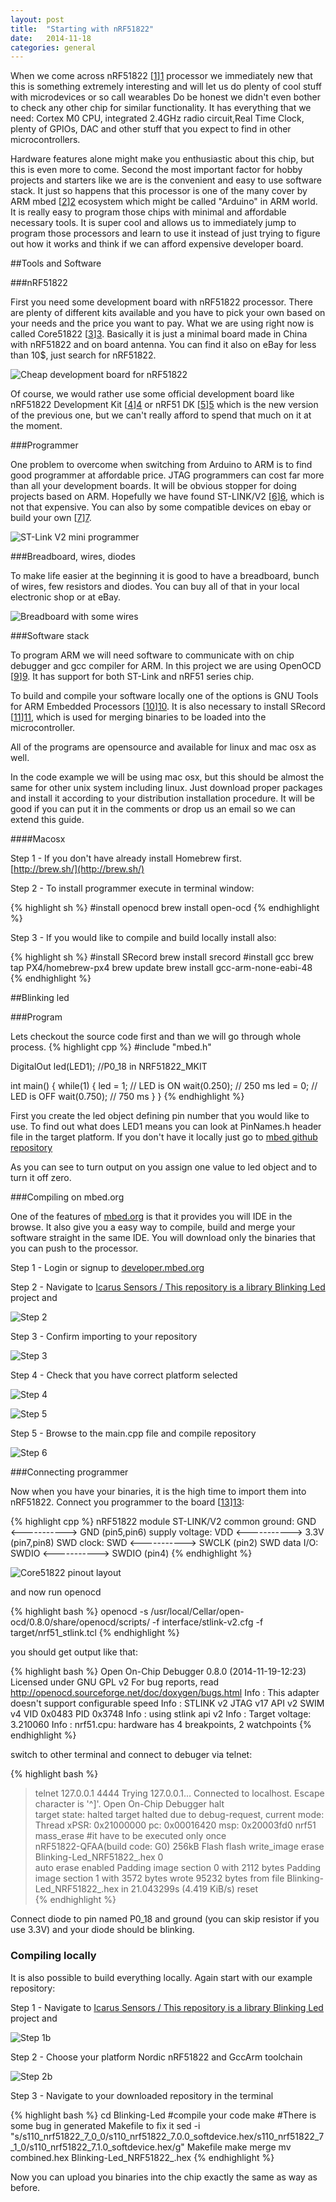 ```yaml
---
layout: post
title:  "Starting with nRF51822"
date:   2014-11-18
categories: general
---
```

When we come across nRF51822 [[1]][1] processor we immediately new that this is something extremely interesting and will let us do
plenty of cool stuff with microdevices or so call wearables Do be honest we didn't even bother to check any other chip for 
similar functionality. It has everything that we need: Cortex M0 CPU, integrated 2.4GHz radio circuit,Real Time Clock, 
plenty of GPIOs, DAC and other stuff that you expect to find in other microcontrollers.

Hardware features alone might make you enthusiastic about this chip, but this is even more to come. Second the most important
factor for hobby projects and starters like we are is the convenient and easy to use software stack. It just so happens that
this processor is one of the many cover by ARM mbed [[2]][2] ecosystem which might be called "Arduino" in ARM world. It is
really easy to program those chips with minimal and affordable necessary tools. It is super cool and allows us to immediately 
jump to program those processors and learn to use it instead of just trying to figure out how it works and think if we can afford 
expensive developer board.

##Tools and Software

###nRF51822

First you need some development board with nRF51822 processor. There are plenty of different kits available and you have to pick your
own based on your needs and the price you want to pay. What we are using right now is called Core51822 [[3]][3]. Basically it is just
a minimal board made in China with nRF51822 and on board antenna. You can find it also on eBay for less than 10$, just search for nRF51822.

![Cheap development board for nRF51822][Core51822]

Of course, we would rather use some official development board like nRF51822 Development Kit [[4]][4] or nRF51 DK [[5]][5] 
which is the new version of the previous one, but we can't really afford to spend that much on it at the moment.

###Programmer

One problem to overcome when switching from Arduino to ARM  is to find good programmer at affordable price. JTAG programmers can cost
far more than all your development boards. It will be obvious stopper for doing projects based on ARM. Hopefully we have found
ST-LINK/V2 [[6]][6], which is not that expensive. You can also by some compatible devices on ebay or build your own [[7]][7].

![ST-Link V2 mini programmer][ST-Link V2 mini]


###Breadboard, wires, diodes

To make life easier at the beginning it is good to have a breadboard, bunch of wires, few resistors and diodes. You 
can buy all of that in your local electronic shop or at eBay. 
 
![Breadboard with some wires][Breadboard]

###Software stack

To program ARM we will need software to communicate with on chip debugger and gcc compiler for ARM. In this project we are 
using OpenOCD [[9]][9]. It has support for both ST-Link and nRF51 series chip. 

To build and compile your software locally one of the options is GNU Tools for ARM Embedded Processors [[10]][10]. 
It is also necessary to install SRecord [[11]][11], which is used for merging binaries to be loaded into the microcontroller.

All of the programs are opensource and available for linux and mac osx as well.

In the code example we will be using mac osx, but this should be almost the same for other unix system including linux. Just download proper packages and install it according to your distribution installation procedure. It will be good if you can put it in the
comments or drop us an email so we can extend this guide. 

####Macosx 

Step 1 - If you don't have already install Homebrew first.  
[http://brew.sh/](http://brew.sh/)

Step 2 - To install programmer execute in terminal window:

{% highlight sh %}
#install openocd
brew install open-ocd
{% endhighlight %}

Step 3 - If you would like to compile and build locally install also: 

{% highlight sh %}
#install SRecord
brew install srecord
#install gcc
brew tap PX4/homebrew-px4
brew update
brew install gcc-arm-none-eabi-48
{% endhighlight %}

##Blinking led

###Program

Lets checkout the source code first and than we will go through whole process. 
{% highlight cpp %}
#include "mbed.h"

DigitalOut led(LED1); //P0_18 in NRF51822_MKIT

int main() {
    while(1) {
        led = 1; // LED is ON
        wait(0.250); // 250 ms
        led = 0; // LED is OFF
        wait(0.750); // 750 ms
    }
}
{% endhighlight %}

First you create the led object defining pin number that you would like to use. To find out what does LED1 means you can
look at PinNames.h header file in the target platform. If you don't have it locally just go to 
[mbed github repository](https://github.com/mbedmicro/mbed/blob/master/libraries/mbed/targets/hal/TARGET_NORDIC/TARGET_MCU_NRF51822/TARGET_NRF51822_MKIT/PinNames.h)

As you can see to turn output on you assign one value to led object and to turn it off zero.  

###Compiling on mbed.org

One of the features of [mbed.org](mbed.org) is that it provides you will IDE in the browse. It also give you a easy way
to compile, build and merge your software straight in the same IDE. You will download only the binaries that you can push
to the processor.
 
Step 1 - Login or signup to [developer.mbed.org](http://developer.mbed.org)
 
Step 2 - Navigate to [Icarus Sensors /  This repository is a library Blinking Led](https://developer.mbed.org/teams/Icarus-Sensors/code/Blinking-Led/) project
and 

![Step 2](/img/posts/general/step2.jpg)

Step 3 - Confirm importing to your repository

![Step 3](/img/posts/general/step3.jpg)

Step 4 - Check that you have correct platform selected

![Step 4](/img/posts/general/step4.jpg)

![Step 5](/img/posts/general/step5.jpg)

Step 5 - Browse to the main.cpp file and compile repository

![Step 6](/img/posts/general/step6.jpg)

###Connecting programmer

Now when you have your binaries, it is the high time to import them into nRF51822. Connect you programmer to the board [[13]][13]:

{% highlight cpp %}
                  nRF51822 module    ST-LINK/V2
common ground:       GND <-----------> GND   (pin5,pin6)
supply voltage:      VDD <-----------> 3.3V  (pin7,pin8)
SWD clock:           SWD <-----------> SWCLK (pin2)
SWD data I/O:      SWDIO <-----------> SWDIO (pin4)
{% endhighlight %}

![Core51822 pinout layout][MK-NRF51822]

and now run openocd

{% highlight bash %}
openocd -s /usr/local/Cellar/open-ocd/0.8.0/share/openocd/scripts/ -f interface/stlink-v2.cfg -f target/nrf51_stlink.tcl
{% endhighlight %}

you should get output like that:

{% highlight bash %}
Open On-Chip Debugger 0.8.0 (2014-11-19-12:23)
Licensed under GNU GPL v2
For bug reports, read
	http://openocd.sourceforge.net/doc/doxygen/bugs.html
Info : This adapter doesn't support configurable speed
Info : STLINK v2 JTAG v17 API v2 SWIM v4 VID 0x0483 PID 0x3748
Info : using stlink api v2
Info : Target voltage: 3.210060
Info : nrf51.cpu: hardware has 4 breakpoints, 2 watchpoints
{% endhighlight %}

switch to other terminal and connect to debuger via telnet:

{% highlight bash %}
> telnet 127.0.0.1 4444
Trying 127.0.0.1...
Connected to localhost.
Escape character is '^]'.
Open On-Chip Debugger
> halt                                                  
target state: halted
target halted due to debug-request, current mode: Thread 
xPSR: 0x21000000 pc: 0x00016420 msp: 0x20003fd0
> nrf51 mass_erase #it have to be executed only once                                
nRF51822-QFAA(build code: G0) 256kB Flash
> flash write_image erase Blinking-Led_NRF51822_.hex 0  
auto erase enabled
Padding image section 0 with 2112 bytes
Padding image section 1 with 3572 bytes
wrote 95232 bytes from file Blinking-Led_NRF51822_.hex in 21.043299s (4.419 KiB/s)
> reset  
{% endhighlight %}

Connect diode to pin named P0_18 and ground (you can skip resistor if you use 3.3V) and your diode should be blinking. 

### Compiling locally

It is also possible to build everything locally. Again start with our example repository: 
 
Step 1 - Navigate to [Icarus Sensors /  This repository is a library Blinking Led](https://developer.mbed.org/teams/Icarus-Sensors/code/Blinking-Led/) project
 and 
 
![Step 1b](/img/posts/general/step1b.jpg)

Step 2 - Choose your platform Nordic nRF51822 and GccArm toolchain

![Step 2b](/img/posts/general/step2b.jpg)

Step 3 - Navigate to your downloaded repository in the terminal

{% highlight bash %}
cd Blinking-Led
#compile your code
make
#There is some bug in generated Makefile to fix it
sed -i "s/s110_nrf51822_7_0_0\/s110_nrf51822_7.0.0_softdevice.hex/s110_nrf51822_7_1_0\/s110_nrf51822_7.1.0_softdevice.hex/g" Makefile 
make merge
mv combined.hex Blinking-Led_NRF51822_.hex 
{% endhighlight %}

Now you can upload you binaries into the chip exactly the same as way as before.


[1]: https://www.nordicsemi.com/eng/Products/Bluetooth-Smart-Bluetooth-low-energy/nRF51822
[2]: http://developer.mbed.org/platforms/Nordic-nRF51822/
[3]: http://www.wvshare.com/product/Core51822.htm
[4]: https://www.nordicsemi.com/eng/Products/Bluetooth-Smart-Bluetooth-low-energy/nRF51822-Development-Kit
[5]: https://www.nordicsemi.com/eng/Products/nRF51-DK
[6]: http://www.st.com/web/catalog/tools/FM146/CL1984/SC724/SS1677/PF251168
[7]: http://www.micromouseonline.com/2014/01/05/mini-st-linkv2-programmer/
[8]: http://www.silabs.com/products/interface/usbtouart/Pages/usb-to-uart-bridge.aspx
[9]: http://openocd.sourceforge.net
[10]: https://launchpad.net/gcc-arm-embedded
[11]: http://srecord.sourceforge.net
[12]: http://pbxbook.com/other/mac-tty.html
[13]: https://github.com/RIOT-OS/RIOT/wiki/Board%3A-yunjia-nrf51822
[99]: https://developer.mbed.org/handbook/Debugging

[Core51822]: /img/posts/general/core51822.jpg  "Cheap development board for nRF51822"
[ST-Link V2 mini]: /img/posts/general/stlinkv2.jpg  "ST-Link V2 mini programmer"
[Mini CP2102]: /img/posts/general/cp2102.jpg "Mini CP2102 USB 2.0 to UART"
[Breadboard]: /img/posts/general/breadboard.jpg "Breadboard with some wires"
[MK-NRF51822]: /img/posts/general/MK-NRF51822-2.jpg "Core51822 pinout layout"